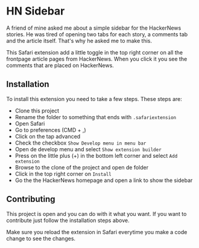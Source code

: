 # HN Sidebar
A friend of mine asked me about a simple sidebar for the HackerNews stories.
He was tired of opening two tabs for each story, a comments tab and the article itself.
That's why he asked me to make this.

This Safari extension add a little toggle in the top right corner on all the frontpage article pages from HackerNews.
When you click it you see the comments that are placed on HackerNews.

## Installation
To install this extension you need to take a few steps. These steps are:

 - Clone this project
 - Rename the folder to something that ends with `.safariextension`
 - Open Safari
 - Go to preferences (CMD + ,)
 - Click on the tap advanced
 - Check the checkbox `Show Develop menu in menu bar`
 - Open de develop menu and select `Show extension builder`
 - Press on the little plus (+) in the bottom left corner and select `Add extension`
 - Browse to the clone of the project and open de folder
 - Click in the top right corner on `Install`
 - Go the the HackerNews homepage and open a link to show the sidebar

## Contributing
This project is open and you can do with it what you want.
If you want to contribute just follow the installation steps above.

Make sure you reload the extension in Safari everytime you make a code change to see the changes.
